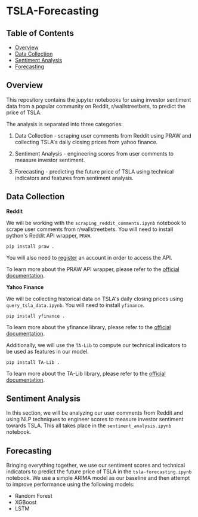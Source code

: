# TSLA-Forecasting

## Table of Contents

- [Overview](#overview)
- [Data Collection](#data-collection)
- [Sentiment Analysis](#sentiment-analysis)
- [Forecasting](#forecasting)

## Overview

This repository contains the jupyter notebooks for using investor sentiment data from a popular community on Reddit, r/wallstreetbets, to predict the price of TSLA.

The analysis is separated into three categories:

1. Data Collection - scraping user comments from Reddit using PRAW and collecting TSLA's daily closing prices from yahoo finance.

2. Sentiment Analysis - engineering scores from user comments to measure investor sentiment.

3. Forecasting - predicting the future price of TSLA using technical indicators and features from sentiment analysis.

## Data Collection

**Reddit**

We will be working with the `scraping_reddit_comments.ipynb` notebook to scrape user comments from r/wallstreetbets. You will need to install python's Reddit API wrapper, `PRAW`.

```console
pip install praw .
```

You will also need to [register](https://www.reddit.com/prefs/apps/) an account in order to access the API.

To learn more about the PRAW API wrapper, please refer to the [official documentation](https://praw.readthedocs.io/en/latest/).

**Yahoo Finance**

We will be collecting historical data on TSLA's daily closing prices using `query_tsla_data.ipynb`. You will need to install `yfinance`.

```console
pip install yfinance .
```

To learn more about the yfinance library, please refer to the [official documentation](https://pypi.org/project/yfinance/).

Additionally, we will use the `TA-Lib` to compute our technical indicators to be used as features in our model. 

```console
pip install TA-Lib .
```

To learn more about the TA-Lib library, please refer to the [official documentation](https://mrjbq7.github.io/ta-lib/doc_index.html).

## Sentiment Analysis

In this section, we will be analyzing our user comments from Reddit and using NLP techniques to engineer scores to measure investor sentiment towards TSLA. This all takes place in the `sentiment_analysis.ipynb` notebook.

## Forecasting

Bringing everything together, we use our sentiment scores and technical indicators to predict the future price of TSLA in the `tsla-forecasting.ipynb` notebook. We use a simple ARIMA model as our baseline and then attempt to improve performance using the following models:
- Random Forest
- XGBoost
- LSTM






